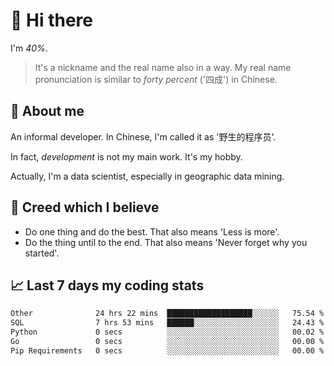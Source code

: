 # 👋 Hi there

I'm *40%*.

> It's a nickname and the real name also in a way.
> My real name pronunciation is similar to *forty percent* ('四成') in Chinese.

## :speech_balloon: About me

An informal developer. In Chinese, I'm called it as '野生的程序员'.

In fact, _development_ is not my main work. It's my hobby.

Actually, I'm a data scientist, especially in geographic data mining.

## :see_no_evil: Creed which I believe

- Do one thing and do the best. That also means 'Less is more'.
- Do the thing until to the end. That also means 'Never forget why you started'.

## :chart_with_upwards_trend: Last 7 days my coding stats

<!--START_SECTION:waka-->

```txt
Other              24 hrs 22 mins  ███████████████████░░░░░░   75.54 %
SQL                7 hrs 53 mins   ██████░░░░░░░░░░░░░░░░░░░   24.43 %
Python             0 secs          ░░░░░░░░░░░░░░░░░░░░░░░░░   00.02 %
Go                 0 secs          ░░░░░░░░░░░░░░░░░░░░░░░░░   00.00 %
Pip Requirements   0 secs          ░░░░░░░░░░░░░░░░░░░░░░░░░   00.00 %
```

<!--END_SECTION:waka-->

